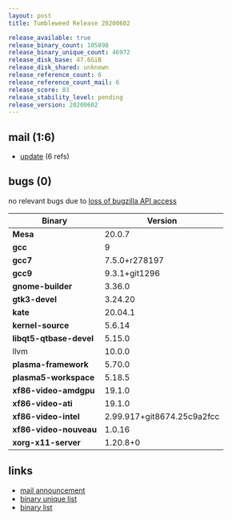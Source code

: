 ```yaml
---
layout: post
title: Tumbleweed Release 20200602

release_available: true
release_binary_count: 105898
release_binary_unique_count: 46972
release_disk_base: 47.6GiB
release_disk_shared: unknown
release_reference_count: 6
release_reference_count_mail: 6
release_score: 83
release_stability_level: pending
release_version: 20200602
---
```


## mail (1:6)

- [update](https://lists.opensuse.org/opensuse-factory/2020-06/msg00061.html) (6 refs)

## bugs (0)

<!--more-->

no relevant bugs due to [loss of bugzilla API access](https://bugzilla.opensuse.org/show_bug.cgi?id=1157722)

Binary | Version
--- | ---
**Mesa** | 20.0.7
**gcc** | 9
**gcc7** | 7.5.0+r278197
**gcc9** | 9.3.1+git1296
**gnome-builder** | 3.36.0
**gtk3-devel** | 3.24.20
**kate** | 20.04.1
**kernel-source** | 5.6.14
**libqt5-qtbase-devel** | 5.15.0
llvm | 10.0.0
**plasma-framework** | 5.70.0
**plasma5-workspace** | 5.18.5
**xf86-video-amdgpu** | 19.1.0
**xf86-video-ati** | 19.1.0
**xf86-video-intel** | 2.99.917+git8674.25c9a2fcc
**xf86-video-nouveau** | 1.0.16
**xorg-x11-server** | 1.20.8+0

## links

- [mail announcement](https://lists.opensuse.org/opensuse-factory/2020-06/msg00020.html)
- [binary unique list](http://download.opensuse.org/history/20200602/rpm.unique.list)
- [binary list](http://download.opensuse.org/history/20200602/rpm.list)
